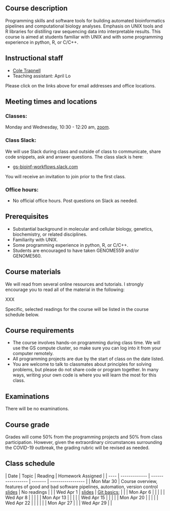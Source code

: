 <meta charset="utf-8"/>
<script type="text/x-mathjax-config">
  MathJax.Hub.Config({
    // Don't process any delimiters, only <script type="math/tex">
    // tags generated by kramdown from $$...$$ in source.
    // (Could also avoid loading tex preprocessor - only need
    // tex input jax - but not worth the trouble.)
    tex2jax: {
      inlineMath: [],
      displayMath: [],
    }
  });
</script>
<script src="https://cdnjs.cloudflare.com/ajax/libs/mathjax/2.7.0/MathJax.js?config=TeX-AMS_HTML"></script>




## Course description
Programming skills and software tools for building automated bioinformatics pipelines and computational biology analyses. Emphasis on UNIX tools and R libraries for distilling raw sequencing data into interpretable results.  This course is aimed at students familiar with UNIX and with some programming experience in python, R, or C/C++.

## Instructional staff
* [Cole Trapnell](http://cole-trapnell-lab.github.io/)
* Teaching assistant: April Lo

Please click on the links above for email addresses and office locations.

## Meeting times and locations
### Classes: 

Monday and Wednesday, 10:30 - 12:20 am, [zoom](http://www.washington.edu/home/maps/southcentral.html?gnom).

### Class Slack: 
We will use Slack during class and outside of class to communicate, share code snippets, ask and answer questions. The class slack is here:
* [gs-bioinf-workflows.slack.com](https://gs-bioinf-workflows.slack.com)

You will receive an invitation to join prior to the first class.

### Office hours: 
* No official office hours. Post questions on Slack as needed.

## Prerequisites
* Substantial background in molecular and cellular biology, genetics, biochemistry, or related disciplines.
* Familiarity with UNIX.
* Some programming experience in python, R, or C/C++. 
* Students are encouraged to have taken GENOME559 and/or GENOME560.

## Course materials
We will read from several online resources and tutorials. I strongly encourage you to read all of the material in the following:

XXX

Specific, selected readings for the course will be listed in the course schedule below.

## Course requirements
* The course involves hands-on programming during class time. We will use the GS compute cluster, so make sure you can log into it from your computer remotely.
* All programming projects are due by the start of class on the date listed.
* You are welcome to talk to classmates about principles for solving problems, but please do not share code or program together. In many ways, writing your own code is where you will learn the most for this class.

## Examinations

There will be no examinations.

## Course grade
Grades will come 50% from the programming projects and 50% from class participation. However, given the extraordinary circumstances surrounding the COVID-19 outbreak, the grading rubric will be revised as needed.  

## Class schedule

| Date |  Topic | Reading | Homework Assigned |
| ---- | ------------- | ----------------- | ------- | ----------------- |
|   Mon Mar 30   | Course overview, features of good and bad software pipelines, automation, version control [slides](slides/XXX) | No readings | |
|   Wed Apr 1   | [slides](slides/XXX) | [Git basics](https://www.freecodecamp.org/news/learn-the-basics-of-git-in-under-10-minutes-da548267cc91/); | |
|   Mon Apr 6   | [](slides/XXX) | | |
|   Wed Apr 8  | [](slides/XXX)  | | |
|   Mon Apr 13   | [](slides/XXX)  | | |
|   Wed Apr 15   | [](slides/XXX) | | |
|   Mon Apr 20   | [](slides/XXX) | | |
|   Wed Apr 22   | [](slides/XXX) |  | | |
|   Mon Apr 27  |  |
|   Wed Apr 29  |  |

<!-- ## Input files

* [sample.fasta](input_files/sample.fasta)
* [large-scores.txt](input_files/large-scores.txt)
* [unique-scores.txt](input_files/unique-scores.txt) -->


